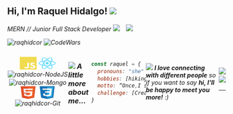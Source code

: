 <h2> Hi, I'm Raquel Hidalgo! <img src="https://media.giphy.com/media/mGcNjsfWAjY5AEZNw6/giphy.gif" width="50"></h2>
<img align='right' src="https://media1.giphy.com/media/cU9aTRdZzZXauh1aMA/giphy.gif?cid=790b76114b40f489a18b0581f602c0eb89cf7b03f9a295c5&rid=giphy.gif&ct=g" width="230">
 
<p><em> MERN // Junior Full Stack Developer <img src="https://media.giphy.com/media/WUlplcMpOCEmTGBtBW/giphy.gif" width="30"> 
</p>
 
<p align="left"> <img src="https://komarev.com/ghpvc/?username=raqhidcor&label=Profile%20views&color=0e75b6&style=flat" alt="raqhidcor" /> 
<img alt='CodeWars' src='https://www.codewars.com/users/raqhidcor/badges/micro' /> </p>

<div style="display: flex; align-items:center"><br>
  <div align="center">
  <img align="center" alt="raqhidcor-Js" height="30" width="40" src="https://raw.githubusercontent.com/devicons/devicon/master/icons/javascript/javascript-plain.svg">
  <img align="center" alt="raqhidcor-React" height="30" width="40" src="https://raw.githubusercontent.com/devicons/devicon/master/icons/react/react-original.svg">
  <img align="center" alt="raqhidcor-NodeJS" height="30" width="40" src="https://cdn.jsdelivr.net/gh/devicons/devicon/icons/nodejs/nodejs-original.svg">
  <img align="center" alt="raqhidcor-Mongo" height="30" width="40" src="https://cdn.jsdelivr.net/gh/devicons/devicon/icons/mongodb/mongodb-original.svg">
  <img align="center" alt="raqhidcor-HTML" height="30" width="40" src="https://raw.githubusercontent.com/devicons/devicon/master/icons/html5/html5-original.svg">
  <img align="center" alt="raqhidcor-CSS" height="30" width="40" src="https://raw.githubusercontent.com/devicons/devicon/master/icons/css3/css3-original.svg">
  <img align="center" alt="raqhidcor-Git" height="30" width="40" src="https://cdn.jsdelivr.net/gh/devicons/devicon/icons/git/git-original.svg">
  </div>


### <img src="https://media.giphy.com/media/VgCDAzcKvsR6OM0uWg/giphy.gif" width="50"> A little more about me...  

```javascript
const raquel = {
  pronouns: "she" | "her",
  hobbies: [hiking, spent time with my dog Thomas,I ❤️ baking],
  motto: “Once,I saw a bee drown in honey, and I understood.”
  challenge: [Creating my first project for the tech school IronHack],
}
```

<img src="https://media.giphy.com/media/LnQjpWaON8nhr21vNW/giphy.gif" width="60"> <em><b>I love connecting with different people</b> so if you want to say <b>hi, I'll be happy to meet you more!</b> :)</em>

<div align='center'> 
  <a href = "mailto: raqhidcor@gmail.com"><img src="https://img.shields.io/badge/-Gmail-%23333?style=for-the-badge&logo=gmail&logoColor=white" target="_blank"></a>
  <a href="https://www.linkedin.com/in/raquel-hidalgo-corchuelo-845651224/" target="_blank"><img src="https://img.shields.io/badge/-LinkedIn-%230077B5?style=for-the-badge&logo=linkedin&logoColor=white" target="_blank"></a> 

---

